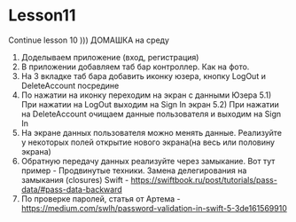 # Lesson11
Continue lesson 10 )))
ДОМАШКА на среду
1) Доделываем приложение (вход, регистрация)
2) В приложении добавляем таб бар контроллер. Как на фото.
3) На 3 вкладке таб бара добавить иконку юзера, кнопку LogOut и DeleteAccount посредине
4) По нажатии на иконку переходим на экран с данными Юзера
5.1) При нажатии на LogOut выходим на Sign In экран
5.2) При нажатии на  DeleteAccount очищаем данные пользователя и выходим на Sign In
6) На экране данных пользователя можно менять данные. Реализуйте у некоторых  полей открытие нового экрана(на весь или половину экрана)
7) Обратную передачу данных реализуйте через замыкание. Вот тут пример - Продвинутые техники.   Замена делегирования на замыкания (closures) Swift - https://swiftbook.ru/post/tutorials/pass-data/#pass-data-backward
8) По проверке паролей, статья от Артема - https://medium.com/swlh/password-validation-in-swift-5-3de161569910
